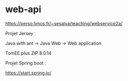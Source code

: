 # web-api

https://perso.limos.fr/~sesalva/teaching/webservice2a/


Projet Jersey :

Java with ant -> Java Web -> Web application

TomEE plus ZIP 8.0.14

Projet Spring boot :

https://start.spring.io/

